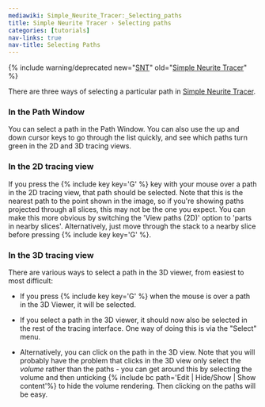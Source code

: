 ```yaml
---
mediawiki: Simple_Neurite_Tracer:_Selecting_paths
title: Simple Neurite Tracer › Selecting paths
categories: [tutorials]
nav-links: true
nav-title: Selecting Paths
---
```


{% include warning/deprecated new="[SNT](/plugins/snt)"
  old="[Simple Neurite Tracer](/plugins/simple-neurite-tracer)" %}

There are three ways of selecting a particular path in [Simple Neurite Tracer](/plugins/snt).

### In the Path Window

You can select a path in the Path Window. You can also use the up and down cursor keys to go through the list quickly, and see which paths turn green in the 2D and 3D tracing views.

### In the 2D tracing view

If you press the {% include key key='G' %} key with your mouse over a path in the 2D tracing view, that path should be selected. Note that this is the nearest path to the point shown in the image, so if you're showing paths projected through all slices, this may not be the one you expect. You can make this more obvious by switching the 'View paths (2D)' option to 'parts in nearby slices'. Alternatively, just move through the stack to a nearby slice before pressing {% include key key='G' %}.

### In the 3D tracing view

There are various ways to select a path in the 3D viewer, from easiest to most difficult:

-   If you press {% include key key='G' %} when the mouse is over a path in the 3D Viewer, it will be selected.

<!-- -->

-   If you select a path in the 3D viewer, it should now also be selected in the rest of the tracing interface. One way of doing this is via the "Select" menu.

<!-- -->

-   Alternatively, you can click on the path in the 3D view. Note that you will probably have the problem that clicks in the 3D view only select the <i>volume</i> rather than the paths - you can get around this by selecting the volume and then unticking {% include bc path='Edit | Hide/Show | Show content'%} to hide the volume rendering. Then clicking on the paths will be easy.

